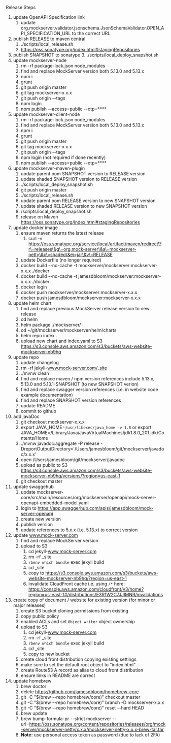 Release Steps

1. update OpenAPI Specification link
    1. update org.mockserver.validator.jsonschema.JsonSchemaValidator.OPEN_API_SPECIFICATION_URL to the correct URL
2. publish RELEASE to maven central
    1. ./scripts/local_release.sh
    2. https://oss.sonatype.org/index.html#stagingRepositories
3. publish SNAPSHOT to sonatype
    3. ./scripts/local_deploy_snapshot.sh
4. update mockserver-node
    1. rm -rf package-lock.json node_modules
    2. find and replace MockServer version both 5.13.0 and 5.13.x
    3. npm i
    4. grunt
    5. git push origin master
    6. git tag mockserver-x.x.x
    7. git push origin --tags
    8. npm login
    9. npm publish --access=public --otp=****
5. update mockserver-client-node
    1. rm -rf package-lock.json node_modules
    2. find and replace MockServer version both 5.13.0 and 5.13.x
    3. npm i
    4. grunt
    5. git push origin master
    6. git tag mockserver-x.x.x
    7. git push origin --tags
    8. npm login (not required if done recently)
    9. npm publish --access=public --otp=****
6. update mockserver-maven-plugin
    1. update parent pom SNAPSHOT version to RELEASE version
    2. update shaded SNAPSHOT version to RELEASE version
    3. ./scripts/local_deploy_snapshot.sh
    4. git push origin master
    5. ./scripts/local_release.sh
    6. update parent pom RELEASE version to new SNAPSHOT version
    7. update shaded RELEASE version to new SNAPSHOT version
    8. /scripts/local_deploy_snapshot.sh
    9. release on Maven https://oss.sonatype.org/index.html#stagingRepositories
7. update docker image
    1. ensure maven returns the latest release
        1. curl -v https://oss.sonatype.org/service/local/artifact/maven/redirect\?r\=releases\&g\=org.mock-server\&a\=mockserver-netty\&c\=shaded\&e\=jar\&v\=RELEASE
    2. update Dockerfile (no longer required)
    3. docker build --no-cache -t mockserver/mockserver:mockserver-x.x.x ./docker
    4. docker build --no-cache -t jamesdbloom/mockserver:mockserver-x.x.x ./docker
    5. docker login
    6. docker push mockserver/mockserver:mockserver-x.x.x
    7. docker push jamesdbloom/mockserver:mockserver-x.x.x
8. update helm chart
    1. find and replace previous MockServer release version to new release
    2. cd helm
    3. helm package ./mockserver/
    4. cd ~/git/mockserver/mockserver/helm/charts
    5. helm repo index .
    6. upload new chart and index.yaml to S3 https://s3.console.aws.amazon.com/s3/buckets/aws-website-mockserver-nb9hq
9. update repo
    1. update changelog
    2. rm -rf jekyll-www.mock-server.com/_site
    3. ./mvnw clean
    4. find and replace maven / npm version references include 5.13.x, 5.13.0 and 5.13.1-SNAPSHOT (to new SNAPSHOT verion) 
    5. find and replace swagger version references (i.e. in website code example documentation)
    6. find and replace SNAPSHOT version references
    7. update README
    8. commit to github
10. add javaDoc
    1. git checkout mockserver-x.x.x
    2. export JAVA_HOME=`/usr/libexec/java_home -v 1.8` or export JAVA_HOME=/Library/Java/JavaVirtualMachines/jdk1.8.0_201.jdk/Contents/Home
    3. ./mvnw javadoc:aggregate -P release -DreportOutputDirectory='/Users/jamesbloom/git/mockserver/javadoc/x.x.x'
    4. open /Users/jamesbloom/git/mockserver/javadoc
    5. upload as public to S3 https://s3.console.aws.amazon.com/s3/buckets/aws-website-mockserver-nb9hq/versions/?region=us-east-1
    6. git checkout master
11. update swaggehub
    1. update mockserver-core/src/main/resources/org/mockserver/openapi/mock-server-openapi-embedded-model.yaml
    2. login to https://app.swaggerhub.com/apis/jamesdbloom/mock-server-openapi
    3. create new version
    4. publish version
    5. update references to 5.x.x (i.e. 5.13.x) to correct version
12. update www.mock-server.com
    1. find and replace MockServer version
    2. upload to S3
        1. cd jekyll-www.mock-server.com
        2. rm -rf _site
        3. `rbenv which bundle` exec jekyll build
        4. cd _site
        5. copy to https://s3.console.aws.amazon.com/s3/buckets/aws-website-mockserver-nb9hq/?region=us-east-1
        6. invalidate CloudFront cache i.e. using `/*` here: https://console.aws.amazon.com/cloudfront/v3/home?region=us-east-1#/distributions/E3R1W2C7JJIMNR/invalidations
13. create copy of document / website for existing version (for minor or major releases)
    1. create S3 bucket cloning permissions from existing
    2. copy public policy
    3. enabled ACLs and set `Object writer` object ownership
    4. upload to S3
        1. cd jekyll-www.mock-server.com
        2. rm -rf _site
        3. `rbenv which bundle` exec jekyll build
        4. cd _site
        5. copy to new bucket
    5. create cloud front distribution copying existing settings
    6. make sure to set the default root object to "index.html"
    7. create Route53 A record as alias to cloud front distribution
    8. ensure links in README are correct
14. update homebrew
    1. brew doctor
    2. delete https://github.com/jamesdbloom/homebrew-core
    3. git -C "$(brew --repo homebrew/core)" checkout master
    4. git -C "$(brew --repo homebrew/core)" branch -D mockserver-x.x.x
    5. git -C "$(brew --repo homebrew/core)" reset --hard HEAD
    6. brew update
    7. brew bump-formula-pr --strict mockserver --url=https://oss.sonatype.org/content/repositories/releases/org/mock-server/mockserver-netty/x.x.x/mockserver-netty-x.x.x-brew-tar.tar
    8. **Note:** use personal access token as password (due to lack of 2FA)